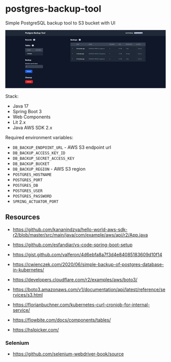 # postgres-backup-tool
Simple PostgreSQL backup tool to S3 bucket with UI

![PostgreSQL backup tool screenshot](docs/postrgress-backup-tool-1.png)

Stack:
- Java 17
- Spring Boot 3
- Web Components
- Lit 2.x
- Java AWS SDK 2.x 

Required environment variables:
- `DB_BACKUP_ENDPOINT_URL` - AWS S3 endpoint url
- `DB_BACKUP_ACCESS_KEY_ID`
- `DB_BACKUP_SECRET_ACCESS_KEY`
- `DB_BACKUP_BUCKET`
- `DB_BACKUP_REGION` - AWS S3 region
- `POSTGRES_HOSTNAME`
- `POSTGRES_PORT`
- `POSTGRES_DB`
- `POSTGRES_USER`
- `POSTGRES_PASSWORD`
- `SPRING_ACTUATOR_PORT`

## Resources

- https://github.com/kananindzya/hello-world-aws-sdk-r2/blob/master/src/main/java/com/example/aws/api/r2/App.java
- https://github.com/esfandiar/vs-code-spring-boot-setup
- https://gist.github.com/valferon/4d6ebfa8a7f3d4e84085183609d10f14
- https://cwienczek.com/2020/06/simple-backup-of-postgres-database-in-kubernetes/
- https://developers.cloudflare.com/r2/examples/aws/boto3/
- https://boto3.amazonaws.com/v1/documentation/api/latest/reference/services/s3.html
- https://florianbuchner.com/kubernetes-curl-cronjob-for-internal-service/

- https://flowbite.com/docs/components/tables/
- https://hslpicker.com/

### Selenium

- https://github.com/selenium-webdriver-book/source
